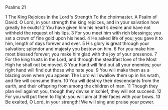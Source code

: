 Psalms 21

1	The King Rejoices in the Lord ’s Strength To the choirmaster. A Psalm of David. O Lord, in your strength the king rejoices, and in your salvation how greatly he exults!
2	You have given him his heart’s desire and have not withheld the request of his lips.
3	For you meet him with rich blessings; you set a crown of fine gold upon his head.
4	He asked life of you; you gave it to him, length of days forever and ever.
5	His glory is great through your salvation; splendor and majesty you bestow on him.
6	For you make him most blessed forever; you make him glad with the joy of your presence.
7	For the king trusts in the Lord, and through the steadfast love of the Most High he shall not be moved.
8	Your hand will find out all your enemies; your right hand will find out those who hate you.
9	You will make them as a blazing oven when you appear. The Lord will swallow them up in his wrath, and fire will consume them.
10	You will destroy their descendants from the earth, and their offspring from among the children of man.
11	Though they plan evil against you, though they devise mischief, they will not succeed.
12	For you will put them to flight; you will aim at their faces with your bows.
13	Be exalted, O Lord, in your strength! We will sing and praise your power.

